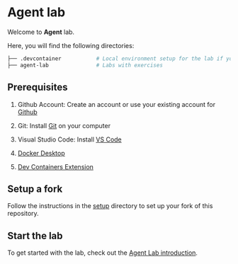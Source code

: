 # Agent lab

Welcome to **Agent** lab.

Here, you will find the following directories:

```bash
├── .devcontainer           # Local environment setup for the lab if you use VS Code Dev Containers
├── agent-lab               # Labs with exercises
```

## Prerequisites

1. Github Account: Create an account or use your existing account for [Github](https://github.com)

2. Git: Install [Git](https://github.com/git-guides/install-git) on your computer

3. Visual Studio Code: Install [VS Code](https://code.visualstudio.com/)

4. [Docker Desktop](https://www.docker.com/products/docker-desktop/)

5. [Dev Containers Extension](https://marketplace.visualstudio.com/items?itemName=ms-vscode-remote.remote-containers)

## Setup a fork

Follow the instructions in the [setup](./setup-fork/README.md) directory to set up your fork of this repository.

## Start the lab

To get started with the lab, check out the [Agent Lab introduction](./agent-lab/README.md).
